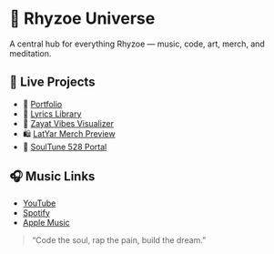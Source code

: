 
# 🌌 Rhyzoe Universe

A central hub for everything Rhyzoe — music, code, art, merch, and meditation.

## 🔗 Live Projects

- 👤 [Portfolio](https://theimhtikesoe.github.io/rhyzoe-portfolio/)
- 🎤 [Lyrics Library](https://theimhtikesoe.github.io/lyrics-library/)
- 🌈 [Zayat Vibes Visualizer](https://github.com/theimhtikesoe/zayat-vibes-visualizer)
- 🛍️ [LatYar Merch Preview](https://theimhtikesoe.github.io/latyar-merch-preview/)
- 🧘 [SoulTune 528 Portal](https://theimhtikesoe.github.io/soultune-528-portal/)

## 🎧 Music Links

- [YouTube](https://youtube.com/@rhyzoeinburma)
- [Spotify](https://open.spotify.com/artist/6nyd1OiXag3LVVhASA1HQ9)
- [Apple Music](https://music.apple.com/us/artist/rhyzoe/1585617412)

> “Code the soul, rap the pain, build the dream.”

